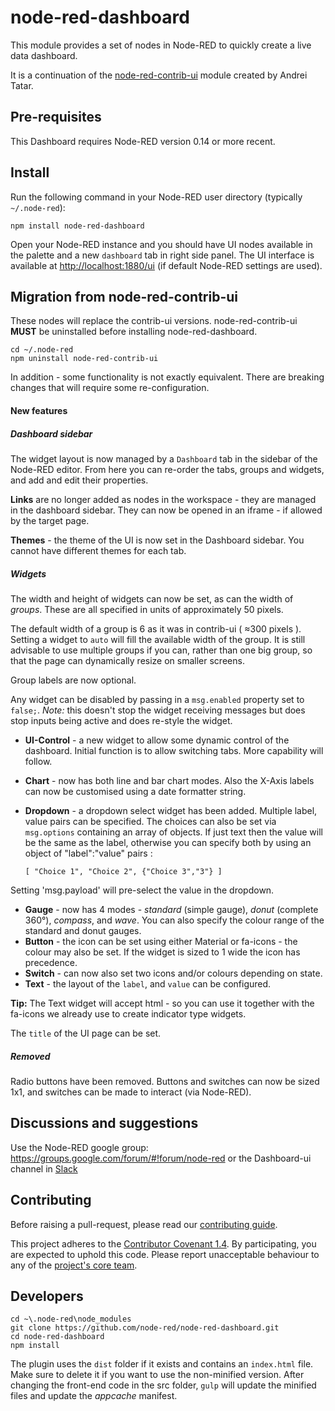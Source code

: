 # node-red-dashboard

This module provides a set of nodes in Node-RED to quickly create a live data
dashboard.

It is a continuation of the [node-red-contrib-ui](https://www.npmjs.com/package/node-red-contrib-ui)
module created by Andrei Tatar.

## Pre-requisites

This Dashboard requires Node-RED version 0.14 or more recent.

## Install

Run the following command in your Node-RED user directory (typically `~/.node-red`):

```
npm install node-red-dashboard
```

Open your Node-RED instance and you should have UI nodes available in the palette and a new `dashboard` tab in right side panel.
The UI interface is available at <http://localhost:1880/ui> (if default Node-RED settings are used).

## Migration from node-red-contrib-ui

These nodes will replace the contrib-ui versions. node-red-contrib-ui
**MUST** be uninstalled before installing node-red-dashboard.

 ```
 cd ~/.node-red
 npm uninstall node-red-contrib-ui
 ```
 In addition - some functionality is not exactly equivalent. There are breaking changes that will require some re-configuration.

#### New features

##### Dashboard sidebar

The widget layout is now managed by a `Dashboard` tab in the sidebar of the Node-RED editor. From here you can re-order the tabs, groups and widgets, and add and edit their properties.

**Links** are no longer added as nodes in the workspace - they are managed in the
dashboard sidebar. They can now be opened in an iframe - if allowed by the target page.

**Themes** - the theme of the UI is now set in the Dashboard sidebar. You
cannot have different themes for each tab.

##### Widgets

The width and height of widgets can now be set, as can the width of *groups*. These are all specified in units of approximately 50 pixels.

The default width of a group is 6 as it was in contrib-ui ( &approx;300 pixels ). Setting a widget to `auto` will fill the available
width of the group. It is still advisable to use multiple groups if you can, rather than one big group, so that the page can dynamically resize on smaller screens.

Group labels are now optional.

Any widget can be disabled by passing in a `msg.enabled` property set to `false;`. *Note:* this doesn't stop the widget receiving messages but does stop inputs being active and does re-style the widget.

  - **UI-Control** - a new widget to allow some dynamic control of the dashboard. Initial function is to allow switching tabs. More capability will follow.
  - **Chart** - now has both line and bar chart modes. Also the X-Axis labels can now be customised using a date formatter string.
  - **Dropdown** - a dropdown select widget has been added. Multiple label, value pairs can be specified. The choices can also be set via `msg.options` containing an array of objects. If just text then the value will be the same as the label, otherwise you can specify both by using an object of "label":"value" pairs :

        [ "Choice 1", "Choice 2", {"Choice 3","3"} ]

  Setting 'msg.payload' will pre-select the value in the dropdown.
  - **Gauge** - now has 4 modes - *standard* (simple gauge), *donut* (complete 360&deg;), *compass*, and *wave*. You can also specify the colour range of the standard and donut gauges.
  - **Button** - the icon can be set using either Material or fa-icons - the colour may also be set. If the widget is sized to 1 wide the icon has precedence.
  - **Switch** - can now also set two icons and/or colours depending on state.
  - **Text** - the layout of the `label`, and `value` can be configured.

**Tip:** The Text widget will accept html - so you can use it together with the fa-icons we
already use to create indicator type widgets.

The `title` of the UI page can be set.

##### Removed

Radio buttons have been removed. Buttons and switches can now be sized 1x1, and switches can be made to interact (via Node-RED).

## Discussions and suggestions

Use the Node-RED google group: <https://groups.google.com/forum/#!forum/node-red>
or the Dashboard-ui channel in <a href="http://nodered.org/slack/">Slack</a>

## Contributing

Before raising a pull-request, please read our
[contributing guide](https://github.com/node-red/node-red-dashboard/blob/master/CONTRIBUTING.md).

This project adheres to the [Contributor Covenant 1.4](http://contributor-covenant.org/version/1/4/).
 By participating, you are expected to uphold this code. Please report unacceptable
 behaviour to any of the [project's core team](https://github.com/orgs/node-red/teams/core).

## Developers

```
cd ~\.node-red\node_modules
git clone https://github.com/node-red/node-red-dashboard.git
cd node-red-dashboard
npm install
```
The plugin uses the ```dist``` folder if it exists and contains an ```index.html``` file. Make sure to delete it if you want to use the non-minified version.
After changing the front-end code in the src folder, ```gulp``` will update the minified files and update the *appcache* manifest.
